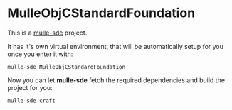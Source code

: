 # MulleObjCStandardFoundation

This is a [mulle-sde](https://mulle-sde.github.io/) project.

It has it's own virtual environment, that will be automatically setup for you
once you enter it with:

```
mulle-sde MulleObjCStandardFoundation
```

Now you can let **mulle-sde** fetch the required dependencies and build the 
project for you:

```
mulle-sde craft
```
